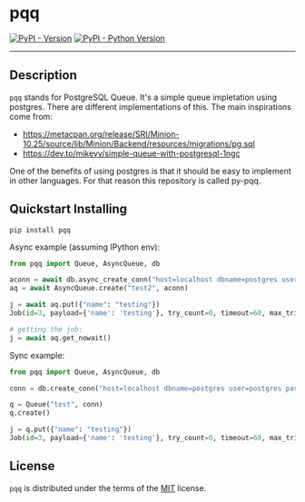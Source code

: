 # pqq

[![PyPI - Version](https://img.shields.io/pypi/v/sqlqueue.svg)](https://pypi.org/project/sqlqueue)
[![PyPI - Python Version](https://img.shields.io/pypi/pyversions/sqlqueue.svg)](https://pypi.org/project/sqlqueue)

-----

## Description

`pqq` stands for PostgreSQL Queue. It's a simple queue impletation using postgres. There are different implementations of this. The main inspirations come from:

- https://metacpan.org/release/SRI/Minion-10.25/source/lib/Minion/Backend/resources/migrations/pg.sql
- https://dev.to/mikevv/simple-queue-with-postgresql-1ngc

One of the benefits of using postgres is that it should be easy to implement in other languages. For that reason this repository is called py-pqq.

## Quickstart Installing

```console
pip install pqq
```

Async example (assuming IPython env): 

```python
from pqq import Queue, AsyncQueue, db

aconn = await db.async_create_conn("host=localhost dbname=postgres user=postgres password=***")
aq = await AsyncQueue.create("test2", aconn)

j = await aq.put({"name": "testing"})
Job(id=3, payload={'name': 'testing'}, try_count=0, timeout=60, max_tries=3, state='inactive', created_at=datetime.datetime(2023, 4, 13, 3, 41, 7, 865429), updated_at=datetime.datetime(2023, 4, 13, 3, 41, 7, 865429), priority=0, result=None)

# getting the job:
j = await aq.get_nowait()
```

Sync example:

```python
from pqq import Queue, AsyncQueue, db

conn = db.create_conn("host=localhost dbname=postgres user=postgres password=****")

q = Queue("test", conn)
q.create()

j = q.put({"name": "testing"})
Job(id=3, payload={'name': 'testing'}, try_count=0, timeout=60, max_tries=3, state='inactive', created_at=datetime.datetime(2023, 4, 13, 3, 41, 7, 865429), updated_at=datetime.datetime(2023, 4, 13, 3, 41, 7, 865429), priority=0, result=None)

```

## License

`pqq` is distributed under the terms of the [MIT](https://spdx.org/licenses/MIT.html) license.
